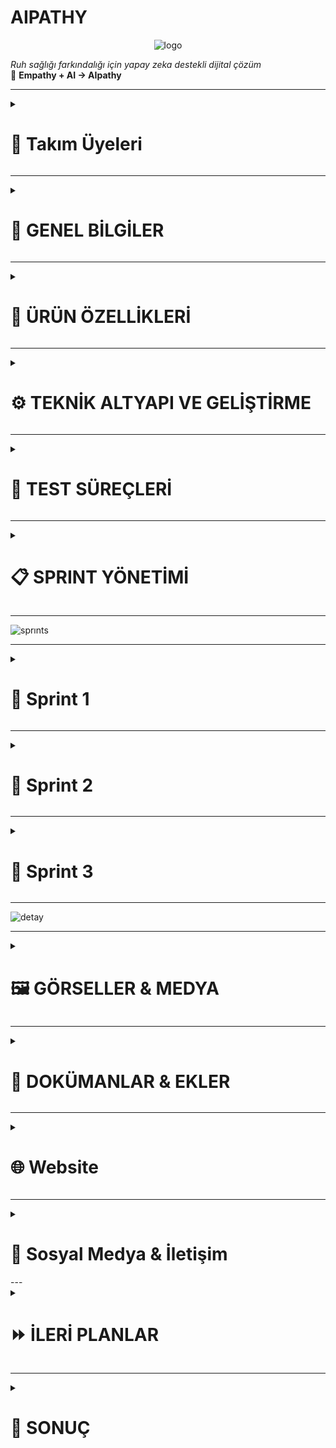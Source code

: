 # AIPATHY

<p align="center">
  <img src="https://github.com/user-attachments/assets/4664d23e-f88c-4e9d-abd6-8cc3c7cbd031" alt="logo" />
</p>


*Ruh sağlığı farkındalığı için yapay zeka destekli dijital çözüm*  
🌱 **Empathy + AI → AIpathy**

---

<!--### 🧩 Takım İsmi
`[...]` <!-- Örn: MindCare Squad -->

<!-- ### 🖼️ Takım Logosu
`[...]` <!-- Örn: ![logo](assets/team-logo.png) -->
<details>
  <summary><h1>👥 Takım Üyeleri</h1></summary>
 
|    | <div align="center">İsim</div> | <div align="center">Rol</div> | <div align="center">İletişim</div> |
| :-----------: | :---------- | :---------- | :----------: |
| <img src="https://github.com/user-attachments/assets/2872bf8d-d092-4535-ac7d-e2e1a95d50cd" width="80" height="80"/> | Dilber Kartal | Scrum Master | [![linkedin](https://github.com/user-attachments/assets/3baa645a-33bc-4786-8327-cb0f92356f0a)](https://www.linkedin.com/in/dilberkartal/) [![GitHub](https://img.shields.io/badge/-GitHub-181717?logo=github&logoColor=white)](https://github.com/dilberkrtl) |
| <img src= "https://github.com/user-attachments/assets/5f44b19f-c839-40c0-a2a3-9201622af5b2" width="80" height="80"/> | Samed Tevin | Product Owner | [![linkedin](https://github.com/user-attachments/assets/3baa645a-33bc-4786-8327-cb0f92356f0a)](https://www.linkedin.com/in/samedtevin/) [![GitHub](https://img.shields.io/badge/-GitHub-181717?logo=github&logoColor=white)](https://github.com/samedTevin) |
| <img src="https://github.com/user-attachments/assets/9797faa1-2d9a-42bd-b8fa-b8f443bf1cdf" width="80" height="80"/> | Bengü Barış Balkan | Developer | [![linkedin](https://github.com/user-attachments/assets/3baa645a-33bc-4786-8327-cb0f92356f0a)](https://www.linkedin.com/in/bengu-baris-balkan-a17231236/) [![GitHub](https://img.shields.io/badge/-GitHub-181717?logo=github&logoColor=white)](https://github.com/BenguBarisBalkan) |
| <img src="https://github.com/user-attachments/assets/fd8a0e16-f6e7-4bb3-8567-b6288d296de0" width="80" height="80"/> | Elif Nur Arslançelik | Developer | [![GitHub](https://img.shields.io/badge/-GitHub-181717?logo=github&logoColor=white)](https://github.com/elifarslancelik) |
| <img src="https://github.com/user-attachments/assets/251695e2-db79-450a-8ecf-f76cf4e51bf0" width="80" height="80"/> | Selin Demir | Developer | [![linkedin](https://github.com/user-attachments/assets/3baa645a-33bc-4786-8327-cb0f92356f0a)](https://www.linkedin.com/in/selin-demir-961883218/) [![GitHub](https://img.shields.io/badge/-GitHub-181717?logo=github&logoColor=white)](https://github.com/Seliin366Seliin366) |
</details>

---

<details>
  <summary><h1>📌 GENEL BİLGİLER</h1></summary>

### 📱 Ürün / Uygulama İsmi
**AIpathy**  
*(Empathy kavramından ilham alınarak türetilmiştir)*

### 🧠 Ürün Logosu
`[...]` <!-- Örn: ![AIpathy Logo](assets/logo.png) -->

### 📘 Ürün Açıklaması
AIpathy, bireylerin ruh sağlığını günlük olarak izleyebilecekleri bir web platformudur. Günlük testler, yüz mimik analizi ve sesli konuşma duygu analizi gibi yapay zeka destekli yöntemlerle ruh halini analiz eder. Uygulama kişiye özel etkinlik önerileri sunar ve yüksek risk durumlarında bir sağlık kuruluşuna yönlendirir.

### 🪄 Uygulama Hikayesi
Sivil hayatta stresli, yoğun, yalnız ve monoton bir yaşam süren bireyler, genellikle ruhsal sorunlarını fark etmeden yaşamlarını sürdürür. AIpathy, bu kişilerin ruhsal durumunu her gün küçük adımlarla ölçerek erken teşhis, destek ve yönlendirme sağlar. Amaç, bireyi profesyonel yardıma ihtiyaç duymadan önce harekete geçirmektir.

### ❗ Problem ve Kullanıcı İhtiyacı
- **WHO’ya göre** dünyada yaklaşık 970 milyon insan ruhsal sorun yaşamaktadır.
- **TÜİK verilerine göre** Türkiye’de ruhsal sorun yaşayan bireylerin %65’i profesyonel destek almamaktadır.
- Psikolojik desteğe ihtiyaç duyan bireylerin %50’si (gelişmiş ülkelerde) ve %75’ten fazlası (gelişmekte olan ülkelerde) yardım alamamaktadır.
- AIpathy bu boşluğu doldurmayı hedefler.

### 🌍 Vizyon ve Misyon
- **Vizyon:** Bireylerin ruhsal sağlığını günlük olarak kolayca takip edebilecekleri güvenli ve erişilebilir bir platform sunmak.
- **Misyon:** Ruh sağlığı konusunda farkındalık yaratmak, erken teşhis sağlamak ve gerektiğinde profesyonel yönlendirme yapmak.

### 📱 Kullanım Senaryosu / Fonksiyonları
- Kullanıcı giriş yapar, günlük PHQ-9 testi çözer.
- Test sırasında yüzü analiz edilir.
- 10 saniyelik ses kaydı alınır ve analiz edilir.
- Test sonucu analiz edilir, risk skoru verilir.
- Risk düşükse etkinlik önerisi, yüksekse doktor paneline yönlendirme yapılır.
- Kullanıcı geçmiş test sonuçlarını görüntüleyebilir.

### 🔍 Temel İşlev / İkincil İşlev
- **Temel:** Günlük psikolojik testler ve AI analizleriyle ruh halinin değerlendirilmesi.
- **İkincil:** Yüz mimik analizi, sesli konuşmadan duygu çıkarımı, öneriler ve doktor yönlendirmeleri.

### 🎯 Hedef Kitle
- Üniversite öğrencileri
- Yoğun tempoda çalışan bireyler
- Psikolojik desteğe erişmekte zorlanan bireyler
- Ruhsal farkındalık kazanmak isteyen bireyler
- 18 yaş ve üzeri bireyler

### 🧍‍♂️ Kullanıcı Personaları
<!--`[...]` <!-- Persona dokümanları eklenecek -->
<table style="width: 100%; border-spacing: 24px; text-align: center;">

  <!-- Row 1 -->
  <tr>
    <td style="width: 50%;">
      <img src="https://github.com/user-attachments/assets/b8477cc4-c4bd-40ec-9387-44ab27e1c9fd" style="width: 100%; height: auto;">
    </td>
    <td style="width: 50%;">
      <img src="https://github.com/user-attachments/assets/fb5cce50-90bd-430c-a465-7f60babadfbf" style="width: 100%; height: auto;">
    </td>
  </tr>
  </table>


### 📢 Pazarlama Planı / Satış Stratejisi
- Başlangıçta ücretsiz kullanım ve temel özelliklerle beta sürüm
- Kullanıcı geri bildirimleriyle geliştirme
- İleri düzey özellikler için freemium model (pro analizler, geçmişe dönük grafikler)
- Doktor abonelik sistemi (geliştirilebilir)
- Üniversitelerle/psikolojik danışmanlık merkezleriyle iş birlikleri
</details>

---
<details>
  <summary><h1>🧠 ÜRÜN ÖZELLİKLERİ</h1></summary>

### Genel Özellikler
- Web tabanlı ve mobil uyumlu
- Günlük analiz mekanizması
- Yapay zeka destekli değerlendirme
- Sesli ve görsel analiz bir arada
- Profesyonel yönlendirme sistemi

### Kullanıcı Rolleri
- **Kullanıcı**: Giriş yapar, test çözerek analiz alır.
- **Doktor (planlanıyor)**: Yüksek riskli kullanıcıları görebilir, iletişim kurabilir.
- **Admin (planlanıyor)**: Platform yönetimi

### Güvenlik Özellikleri
- Email tabanlı doğrulama
- Giriş yapma / Kayıt olma
- Şifre kurtarma
- Verilerin güvenli saklanması

### Multi-language Desteği
`Planlanıyor.` (İlk hedef: Türkçe + İngilizce)

---

## 🎯 AIpathy Özel Özellikler

### 📅 Günlük PHQ-9 Testi
- PHQ-9 anketi
- PDF çıkış alma
- Test zamanlayıcısı

### 🧍‍♀️ Mimik Analizi (Yüz Tanıma)
- OpenCV kullanılarak yüz algılama
- FER2013 dataset ile eğitim
- Yüzden duygu çıkarımı

### 🎤 Ses Analizi (Duygu Tespiti)
- Google Speech-to-Text API kullanımı
- TextBlob ile duygu analizi
- 10 saniyelik konuşma kaydı ile metne dönüştürme

### 📊 Risk Skoru ve Yönlendirme
- AI ile skor belirlenir
- Riskli durumlarda doktor yönlendirmesi yapılır

### 🌱 Öneri Sistemi
- Düşük riskte etkinlik önerileri (müzik, doğa yürüyüşü, meditasyon)

### 📈 Görselleştirme ve Güven Skoru
- Test sonucunun grafikle gösterilmesi (planlanıyor)
- Sistem güven skoru (planlanıyor)

## 👨‍⚕️ Doktor Paneli Özellikleri
`Planlama aşamasında`
- Riskli kullanıcıları takip etme
- Ses kaydını ve mimik analizini görme
- Not ekleme
- Görüşme başlatma

## 👤 Kullanıcı Modülü
- Giriş / Kayıt
- Profil bilgisi ekleme
- Şifre değiştirme
- Geçmiş test sonuçlarını görme
- Test PDF indirimi

## 🧪 Test ve Değerlendirme
- Test zamanlayıcısı
- Kamera-ses testi eş zamanlı çalıştırma
- Test iptal opsiyonu
- Kullanıcıdan sesli komutla test başlatma (planlanıyor)
</details>

---
<details>
  <summary><h1>⚙️ TEKNİK ALTYAPI VE GELİŞTİRME</h1></summary>

### 🔧 Kullanılan Teknolojiler
- **Python, JavaScript, HTML, CSS**
- **React.js** – Bileşen tabanlı modern kullanıcı arayüzü geliştirme framework'ü
- **Vite** – Hızlı geliştirme sunucusu ve build işlemi sağlayan modern web geliştirme aracı
- **Tailwind CSS** – Utility-first yaklaşımı ile modüler ve özelleştirilebilir CSS framework'ü
- **Google Fonts - Montserrat** – Modern, temiz ve okunabilir yazı tipi
- **Responsive Design** – Mobil uyumlu, tüm cihazlara optimize edilmiş grid + flex tabanlı arayüz yapısı

#### 🔍 Veri Bilimi ve Makine Öğrenimi
- **Pandas** – Veri temizleme ve analiz işlemleri için
- **NumPy** – Sayısal hesaplamalar ve veri manipülasyonu
- **Matplotlib / Seaborn** – Veri görselleştirme ve EDA (Exploratory Data Analysis)
- **TextBlob / VADER** – Duygu analizi için doğal dil işleme kütüphaneleri
- **OpenCV** – Görüntü işleme ve analiz
- **Scikit-learn** *(planlanıyor)* – ML modeli eğitimi ve test süreçleri
- **Jupyter Notebook** – Veri keşfi ve prototipleme için

#### 🗣️ Ses İşleme
- **Google Speech-to-Text API**
- **Elevenlabs API** – Türkçe sesli girdilerin metne çevrilmesi

#### ☁️ Backend ve Veritabanı 
- **Firebase** *(planlanıyor)*
- **PostgreSQL** *(planlanıyor)*

#### 🤖 Yapay Zeka Destekleyici
- **Gemini AI** – Analiz sürecinde destekleyici API olarak düşünülüyor
</details>

---
<details>
  <summary><h1>🧪 TEST SÜREÇLERİ</h1></summary>

### 🔬 Test Planı

#### 📊 1. PHQ-9 Test Doğruluk Analizi
- Girdi verisiyle model çıktılarının PHQ-9 skorları ile korelasyonu
- Farklı kullanıcı tipleri için skor varyasyon analizi
- Yanıltıcı ya da eksik cevapların sonuçlara etkisi

#### 🎥 2. Kamera/Ses Entegrasyon Testleri
- Kamera/sesli kayıt başlatma/durdurma senaryoları
- Ses kaydında gecikme ve senkronizasyon testleri
- Farklı mikrofon/cihaz kombinasyonlarında stabilite testleri

#### ⚠️ 3. Edge-Case Senaryolar
- **Aşırı Sessizlik**: Uzun süreli sessizliğin sistem tepkisi (analiz başlatmama, uyarı vb.)
- **Aşırı Sesli Tepkiler**: Ani yüksek ses/tını değişimlerine karşı sistem kararlılığı
- **Karmaşık Duygular**: Hem pozitif hem negatif ifade içeren karmaşık ifadeler
- **Kötü Bağlantı**: Ağ kopması durumunda veri kaybı/test sonlandırma mantığı
- **Boş/Kısa Yanıtlar**: Yetersiz veriyle analiz yapılması durumu

#### 🔁 4. STT (Speech-to-Text) Testleri
- Türkçe'deki bölgesel aksanlarda doğruluk oranı
- Arka plan gürültüsünün etkisi
- Doğruluk yüzdesi hesaplama (WER - Word Error Rate ile)

#### 😊 5. Duygu Analizi Doğruluk Testi
- TextBlob / VADER çıktılarını manuel etiketli verilerle karşılaştırma
- Yanıltıcı cümlelerde analiz başarısı ("Sarcasm"/ironi tespiti gibi zayıf senaryolar)

#### 📱 6. UI/UX Kullanılabilirlik Testleri
- Farklı ekran çözünürlüklerinde kullanıcı arayüzü stabilitesi
- Mobil cihazlarda test akışının geçerliliği
- Geri bildirim butonları/test sonrası yönlendirme kontrolü
</details>

---
<details>
  <summary><h1>📋 SPRINT YÖNETİMİ</h1></summary>


### Ürün Vizyon Belgesi
`AIpathy.pdf` (Yüklenmiş durumda)

---

### Product Backlog

<table style="width: 100%; border-spacing: 24px; text-align: center;">

  <!-- Row 1 -->
  <tr>
    <td style="width: 50%;">
      <img src="https://github.com/user-attachments/assets/ececd35c-f571-48c1-8e7b-61e136993ece" style="width: 100%; height: auto;">
      <p>Backlog 1</p>
    </td>
    <td style="width: 50%;">
      <img src="https://github.com/user-attachments/assets/7658d1c7-d208-426d-8d53-8cd33c8b62e8" style="width: 100%; height: auto;">
      <p>Backlog 2</p>
    </td>
  </tr>

  <!-- Row 2 -->
  <tr>
    <td>
      <img src="https://github.com/user-attachments/assets/b2df357a-77f5-45f0-8b68-418b872fc799" style="width: 100%; height: auto;">
      <p>Backlog 3</p>
    </td>
    <td>
      <img src="https://github.com/user-attachments/assets/1881dc38-6b7b-4149-a765-9b561563c61d" style="width: 100%; height: auto;">
      <p>Backlog 4</p>
    </td>
  </tr>

  <!-- Row 3 -->
  <tr>
    <td>
      <img src="https://github.com/user-attachments/assets/af6078ca-4232-4a62-bcc8-77914dd8fb96" style="width: 100%; height: auto;">
      <p>Backlog 5</p>
    </td>
    <td>
      <img src="https://github.com/user-attachments/assets/491b732f-6ca0-4c70-a492-3e2977a2b811" style="width: 100%; height: auto;">
      <p>Backlog 6</p>
    </td>
  </tr>

  <!-- Row 4 -->
  <tr>
    <td>
      <img src="https://github.com/user-attachments/assets/35320799-5909-4ace-8cc3-7a623fd36981" style="width: 100%; height: auto;">
      <p>Backlog 7</p>
    </td>
    <td>
      <img src="https://github.com/user-attachments/assets/ca2b545c-0f21-4167-8678-215ea9622c8e" style="width: 100%; height: auto;">
      <p>Backlog 8</p>
    </td>
  </tr>

  <!-- Row 5 -->
  <tr>
    <td>
      <img src="https://github.com/user-attachments/assets/e010b5bd-8830-47fe-a6ea-2d50cc8339ab" style="width: 100%; height: auto;">
      <p>Backlog 9</p>
    </td>
    <td>
      <img src="https://github.com/user-attachments/assets/4dfe85f4-b3af-400f-820d-92a35efd9d92" style="width: 100%; height: auto;">
      <p>Backlog 10</p>
    </td>
  </tr>
</table>


---

### Daily Scrum Notları
`Whatsapp üzerinden gerçekleştirilmektedir.`
</details>

---
![sprınts](https://github.com/user-attachments/assets/193dc9d3-c15c-4177-a191-6d1fbf7a21ff)

---


<details>
  <summary><h1>🚀 Sprint 1</h1></summary>

  ---
<details>
    <summary><h2>Ekran Görüntüleri</h2></summary>

### Ana Sayfa
<table style="width: 100%; border-spacing: 24px; text-align: center;">

  <!-- Row 1 -->
  <tr>
    <td style="width: 50%;">
      <img src="https://github.com/user-attachments/assets/a634f112-6fbe-4ac3-b7bc-8a79f860accf" style="width: 100%; height: auto;">
      <p>Anasayfa 1</p>
    </td>
    <td style="width: 50%;">
      <img src="https://github.com/user-attachments/assets/8954e3e5-2760-43c6-abbc-892b500e831c" style="width: 100%; height: auto;">
      <p>Anasayfa 2</p>
    </td>
        <td style="width: 50%;">
      <img src="https://github.com/user-attachments/assets/6f3b1a97-117a-4d01-bac7-3a09df74b86e" style="width: 100%; height: auto;">
      <p>Anasayfa 3</p>
    </td>
  </tr>
</table>

---
### Giriş Yap Sayfası
![login](https://github.com/user-attachments/assets/8154cc5b-0c21-4803-90b8-edd21ae33da9)

---
### Kullanıcı Sayfası
![kullanıcı_page](https://github.com/user-attachments/assets/ec7a11c6-6953-41bd-ae9c-685b0e90d1e8)

---
### Doktor Sayfası
![doktor_page](https://github.com/user-attachments/assets/1d65067a-ec01-4116-acad-76c142f11352)

---
### Logo
![logo](https://github.com/user-attachments/assets/e692cb15-8d6a-41e7-99d7-8f6143784f7c)

  
</details>

---
<details>
      <summary><h2>Sprint 1 Backlog</h2></summary>
<table style="width: 100%; border-spacing: 24px; text-align: center;">

  <!-- Row 1 -->
  <tr>
    <td style="width: 50%;">
      <img src="https://github.com/user-attachments/assets/65fefcbe-c92d-4fdc-a9a2-f381b2041b5e" style="width: 100%; height: auto;">
    </td>
    <td style="width: 50%;">
      <img src="https://github.com/user-attachments/assets/2101b476-3401-4e10-b937-c2298bb6c4d8" style="width: 100%; height: auto;">
    </td>
  </tr>
  </table>
  </details>
  
---
<details>
      <summary><h2>Sprint 1 Daily Scrum</h2></summary>
 Daily scrum ekran görüntüleri: https://drive.google.com/drive/folders/1V2aDpiHToAQtLAmg0jeQKVFUCjDs7rAk?usp=sharing

  </details>

---

  <details>
    <summary><h2>📉 Burndown Grafikleri</h2></summary>

![sprint1_Burndown](https://github.com/user-attachments/assets/ce72ba6a-1657-49b1-b982-7bf9b0a8559b)

  </details>

---


**Sprint Notları:**
### ✅ Ürün ve Takım Süreci

- Takım ile birlikte ürün fikri beyin fırtınası yapılarak belirlendi.
- Ürün ismi olarak **"AIpathy"** seçildi ve oylama ile onaylandı.
- Basit bir logo tasarlandı, geliştirme sürecinde iyileştirilecek.
- Ürün tanımı, vizyonu ve amacı netleştirildi ve dökümantasyon haline getirildi.
- Ürün için hedef kitle tanımlandı (ör: genç yetişkin bireyler, mental destek arayan kullanıcılar) ve belgeye aktarıldı.
- Kullanıcı ihtiyaçlarını temsil eden **persona**(lar) oluşturuldu ve dokümante edildi.
- Takım içi roller netleştirildi: ML, Frontend, Backend, Deploy & Testing.
- GitHub reposu oluşturuldu ve `README.md` içerisine kurulum ve proje bilgileri eklendi.

---

### 🧠 Veri Bilimi / ML Çalışmaları

- PHQ-9 ve depresyon tespiti için toplam **3 veri seti** belirlendi.
- Veriler temizlendi, eksik veriler kontrol edildi ve kullanılabilir formatta etiketler eklendi/
- Seçilen veri setleri detaylı şekilde incelendi, uygun olmayan veriler elendi.
- **EDA (Exploratory Data Analysis)** süreci başlatıldı *(devam ediyor)*.
- STT (Speech-to-Text) altyapısı kuruldu. Türkçe sesli girdiler **ElevenLabs API** ile yazıya dönüştürülüyor.
- Duygu analizi modülü ve ML modeli eğitimi **Sprint 2'ye** aktarıldı.

---

### 💻 Proje Altyapısı ve Kurulum

- React.js + Vite kurulumu tamamlandı.
- Tailwind CSS entegrasyonu yapıldı.
- React Router DOM ile sayfa yönlendirmesi kuruldu.
- Frontend dosya ve klasör yapısı yapılandırıldı.
- Google Fonts (Montserrat) entegre edildi.
- Renk paleti ve animasyonlar belirlendi.
- Mobil uyumlu (responsive) tasarım başlatıldı.

---

### 🎨 UI & UX Çalışmaları

- Renk paleti oluşturuldu (lavanta, pastel mavi, açık yeşil, açık gri).
- Header, Footer, Hero bileşenleri tamamlandı.
- **Landing Page** bileşenleri tasarlandı.
- **Login** ekranı UI tasarımı ve validasyon kuralları tamamlandı.
- **Register** ekranı UI tasarımı tamamlandı.
- Kullanıcı tipi seçimi (User / Doctor) eklendi.
- Animasyonlar ve geçiş efektleri eklendi.

---

### 🔐 Kimlik Doğrulama Sistemi

- Login ve Register işlemleri yazıldı.
- JWT token üretimi ve yönetimi tamamlandı.
- Şifre güvenliği için **bcrypt hashing** sistemi entegre edildi.
- Token ve rol bazlı yetkilendirme için **middleware** fonksiyonları yazıldı.

---

### 📊 Dashboard & API Entegrasyonu

- Kullanıcı ve doktor panelleri tasarlandı.
- Backend endpoint'leri ile API bağlantısı sağlandı.
- Hata yönetimi ve yardımcı fonksiyonlar geliştirildi.
- Swagger kurulumu yapıldı, tüm endpoint’ler dökümante edildi.
- Swagger arayüzü üzerinden **manuel testler** gerçekleştirildi.

---

### 🛠️ Backend Geliştirme

- Kullanıcı kayıt, giriş, şifre sıfırlama, token doğrulama sistemleri geliştirildi.
- Rol bazlı erişim kontrolleri tamamlandı.
- MySQL kurulumu yapıldı, tablo yapısı oluşturuldu.
- SQL export dosyası hazırlandı ve versiyon kontrolüne dahil edildi.

---

### 🌐 Yayınlama ve Barındırma

- **Alan adı:** `aipathy.ai` domaini satın alındı.
- **Plesk Panel:** Hosting ve yönetim altyapısı yapılandırıldı.
- `vite build` sonrası çıkan dosyalar ile proje canlıya alındı.

---

- **Sprint İçinde Tamamlanması Beklenen Puan:**
  * `195` Puan

- **Sprint İçinde Tamamlanan Puan:**
  * `180` Puan

- **Sprint Gözden Geçirilmesi:**
  * ML tarafında temel veri altyapısı hazırlandı
  * STT entegrasyonu başarıyla tamamlandı
  * Web ve backend altyapısı büyük ölçüde kuruldu
  * EDA devam ediyor, duygu analizi ve model eğitimi sonraki sprinte kaydırıldı

- **Sprint Katılımcıları:**
    * Dilber	Kartal, Elif Nur	Arslançelik, Selin	Demir, Bengü Barış	Balkan, Samed	Tevin

- **Sprint Retrospektifi:**
  * ✅ Teknik temel başarıyla atıldı
  * ⏳ EDA tamamlandığında ML tarafı modelleme aşamasına geçebilecek
  * 📌 Sprint 2 için öncelik: Duygu analizi entegrasyonu + ilk model prototipi
</details>

----

<details>
  <summary><h1>🚀 Sprint 2</h1></summary>

  ---
<details>
    <summary><h2>Ekran Görüntüleri</h2></summary>
  
  ### Ana Sayfa
<table style="width: 100%; border-spacing: 24px; text-align: center;">

  <!-- Row 1 -->
  <tr>
    <td style="width: 50%;">
      <img src="https://github.com/user-attachments/assets/ead58d00-bf74-4980-b914-8d5ea452b4e1" style="width: 100%; height: auto;">
      <p>Anasayfa 1</p>
    </td>
    <td style="width: 50%;">
      <img src="https://github.com/user-attachments/assets/b9fc0a94-9770-435f-b4ac-c0c03f95f30d" style="width: 100%; height: auto;">
      <p>Anasayfa 2</p>
    </td>
        <td style="width: 50%;">
      <img src="https://github.com/user-attachments/assets/c0fdc178-302f-4010-a06c-ad88ce7d82e1" style="width: 100%; height: auto;">
      <p>Anasayfa 3</p>
    </td>
  </tr>
</table>

---
### Giriş Yap Sayfası
![login](https://github.com/user-attachments/assets/95b99884-5697-4747-8405-66b3ca817e87)

---
### Şifremi Unuttum Sayfası
![password](https://github.com/user-attachments/assets/521c1d4f-60ed-461a-aa49-c289877baae4)

---
### Kayıt Ol Sayfası
![register](https://github.com/user-attachments/assets/df235558-8234-4e57-9c11-d419357693b8)

---
### Genel Bakış Sayfası
![dashboard](https://github.com/user-attachments/assets/2088f0d7-08fa-4f43-a5e0-d3ccf4cadd54)

---
### Ai Asistan Sayfası
![ai](https://github.com/user-attachments/assets/b9b722e1-9934-47d4-b2c1-b87d888c7fab)

---
### Testler Sayfası
![test](https://github.com/user-attachments/assets/269a6e0e-bd86-4a08-bffc-737208984029)

---
### Ayarlar Sayfası
![settings](https://github.com/user-attachments/assets/7fe75acc-f512-404a-b56f-7e06e9d7339a)

</details>

---
<details>
      <summary><h2>Sprint 2 Daily Scrum</h2></summary>
Daily scrum ekran görüntüleri: https://drive.google.com/drive/folders/1rfYZUojwLwtIV_8ZCfEu_0Kug4CaycU4?usp=sharing

  </details>

---
  <details>
    <summary><h2>📉 Burndown Grafikleri</h2></summary>

![Burndown Chart](https://github.com/user-attachments/assets/f4bd5429-e160-40e2-9c25-c570a1b7ccd3)


  </details>


---

**Sprint Notları:**
### 🧭 Ürün ve Planlama Süreçleri

* Web sitesinde yer alacak tüm sayfalar belirlendi ve içerikleri netleştirildi.
* Uygulama için ürün haritası oluşturuldu.
* Her sayfa için ön yüz tasarım planı yapıldı.
* İncelenecek psikolojik testler araştırıldı ve kategorilere ayrıldı.
* Her test kategorisine ait veri setleri hazırlandı ve içerikleri düzenlendi.

---

### 🎨 Frontend (Ön Yüz) Geliştirmeleri

* Kullanıcı ve doktor dashboard bileşenleri modern ve işlevsel biçimde tasarlandı.
* Logo ve marka görselleri oluşturularak arayüzle entegre edildi.
* Testler sayfası kullanıcı dostu şekilde kartlar ve yönlendirme butonlarıyla geliştirildi.
* Scroll-to-bottom fonksiyonu ve tab geçişleri gibi kullanıcı deneyimini artıran detaylar eklendi.
* Yapay zeka destekli sohbet arayüzü (chat interface) tasarlandı.
* Tüm arayüzde UI/UX tasarımları (butonlar, formlar, renkler, tipografi) yenilendi.
* Profil ve ayarlar sayfalarında görsel ve fonksiyonel iyileştirmeler yapıldı.
* Mobil/tablet/masaüstü için responsive optimizasyonlar tamamlandı.
* Kod refactor işlemleriyle okunabilirlik ve sürdürülebilirlik artırıldı.
* CI/CD entegrasyonu ile otomatik build & deploy sistemleri kuruldu.
* Güvenlik açıkları (client-side manipulation) giderildi.
* Performans optimizasyonları ve genel hata ayıklamaları yapıldı.

---

### 🔐 Backend (Arka Yüz) Geliştirmeleri

* JWT ile kimlik doğrulama, oturum yönetimi ve şifreleme altyapısı geliştirildi.
* Kullanıcı, doktor, analiz ve test gibi temel veri modelleri oluşturuldu.
* RESTful API endpoint'leri geliştirildi ve Swagger dokümantasyonu hazırlandı.
* Veritabanı şemaları ve ilişkileri tasarlandı, optimizasyonlar yapıldı.
* Sequelize, migration, connection pooling ve veri doğrulama süreçleri entegre edildi.
* Şifre sıfırlama, e-posta güncelleme, doğrulama gibi gelişmiş kullanıcı özellikleri eklendi.
* Hata yönetimi, validasyon mekanizmaları ve rate limiting güvenlik önlemleri entegre edildi.
* XSS/CSRF gibi güvenlik açıklarına karşı korumalar uygulandı.
* Docker & docker-compose ile container tabanlı geliştirme ortamı kuruldu.
* CI/CD süreçleri backend için de yapılandırıldı.
* Kod temizliği, refactor ve sürdürülebilirlik iyileştirmeleri yapıldı.

---

### 📊 Veri ve Modelleme Çalışmaları (ML)

* Gönderilen verilerle ilk modeller eğitildi.
* Farklı veri kaynaklarını işlemek için ML pipeline oluşturuldu.
* STT (Speech-to-Text) ile Gemini entegrasyonu sağlandı.
* MP3 ses verilerinden duygu analizi alabilen sistem geliştirildi.
* STT + duygu analiz modelleri için ilk API yazıldı.
* Yapay veriler oluşturulup normalize edilerek ön işlemden geçirildi.

---

### ⚙️ Diğer Teknik Geliştirmeler

* Sayfa ve bileşen geçişleri optimize edildi.
* Şifre sıfırlama, güncelleme ve e-posta yönetim arayüzü geliştirildi.
* Birim, entegrasyon ve API testleri yazıldı.
* Qodana ile frontend-backend hata analizi yapıldı ve düzeltmeler sağlandı.

---
 
- **Sprint İçinde Tamamlanması Beklenen Puan:**
  * `275` Puan

- **Sprint İçinde Tamamlanan Puan:**
  * `275` Puan

- **Sprint Gözden Geçirilmesi:**

    * Web sitesinin mimarisi detaylandırıldı, sayfa yapıları netleştirildi.
    * Psikolojik testler detaylı biçimde sınıflandırıldı, test başlıkları ve içerikleri üretildi.
    * Yapay zeka modüllerinde duygu analizi sisteminin temel entegrasyonu sağlandı.
    * STT modeli başarıyla çalıştırıldı, ses kaydından analiz alınmaya başlandı.
    * Frontend tarafında modern ve kullanıcı dostu test ekranları geliştirildi.
    * Arayüzler hem işlevsel hem de estetik hale getirildi.
    * Backend tarafında şifre sıfırlama, kimlik doğrulama ve veri yönetimi modülleri geliştirildi.
    * Veritabanı yapısı oturtuldu, tüm modellerle entegre edildi.
    * Otomasyon ve güvenlik açısından tüm platform CI/CD, Docker ve güvenlik önlemleriyle donatıldı.
    * İlk yapay zeka API’leri çalışır hale getirildi.
    * Proje teknik temelde işlevsel hale geldi, sonraki sprintte duygu modeli geliştirmesi yapılacak.

- **Sprint Katılımcıları:**
    * Dilber	Kartal, Elif Nur	Arslançelik, Selin	Demir, Bengü Barış	Balkan, Samed	Tevin

- **Sprint Retrospektifi:**

    #### 🔧 **Backend**

     * Yeni test tipleri için `validTypes` ve validasyon yapısına `narsisizm_testi`, `borderline_kisilik_testi` gibi seçenekler eklenecek.
     * ENUM alanlar güncellenerek veritabanı yapısı esnetilecek.
     * Test sonuçlarının yorumlanması için yeni analiz fonksiyonları yazılacak.

    #### 🎨 **Frontend**

     * Test sonucu ekranında görsel destekli mini sonuç kutucuğu, altında “Sonuçlarım sayfasına git” yönlendirmesi ile birlikte gösterilecek.
     * “Diğer Testlere Göz At” ve “Terapistin ile Eşleş” butonları eklenecek.
     * Scrollable (yatay kaydırmalı) test kutucukları için Swiper.js veya Glide.js gibi kütüphanelerden biri kullanılacak.
     * Sayfa içerikleri için modern UI/UX bileşenleriyle tasarım güçlendirilecek.

    #### 📄 **İçerik Geliştirmeleri**

     * “Hastalıklar Bilgilendirme”, “Hakkımızda”, “Bize Katılın”, “Nasıl Çalışır”, “Sıkça Sorulan Sorular” gibi sayfaların içerikleri yazılacak ve sistemde kullanılabilir hale getirilecek.

    #### 🛡 **Güvenlik ve Performans**

     * API güvenliği için input kontrolü, rate limit, CORS yapılandırmaları güncellenecek.
     * Loglama, hata takibi ve sağlık kontrol sistemleri kurulacak.
     * API’lerde versiyonlama, pagination, caching ve sıralama özellikleri eklenecek.
     * PM2, Docker, CI/CD ile production ortamına geçiş süreci başlatılacak.

</details>

----
<details>
  <summary><h1>🚀 Sprint 3</h1></summary>

  ---
<details>
    <summary><h2>Ekran Görüntüleri</h2></summary>
  
</details>

---
  <details>
    <summary><h2>Uygulama Haritası</h2></summary>

![App Flowchart]()
   
  </details>


---
  <details>
    <summary><h2>📉 Burndown Grafikleri</h2></summary>

![Burndown Chart]()

  </details>

---

- **Sprint Notları:**
   * 

- **Sprint İçinde Tamamlanması Beklenen Puan:**
  * `x` Puan

- **Sprint Gözden Geçirilmesi:**
   * 

- **Sprint Katılımcıları:**
    * Dilber	Kartal, Elif Nur	Arslançelik, Selin	Demir, Bengü Barış	Balkan, Samed	Tevin

- **Sprint Retrospektifi:**
   * 
</details>

----

![detay](https://github.com/user-attachments/assets/9e2f5692-3ccd-4a4b-bdce-ee5ec3f22085)


----

<details>
  <summary><h1>🖼️ GÖRSELLER & MEDYA</h1></summary>

- Ekran görüntüleri (test ekranı, ses kaydı, analiz ekranı)  
  `Ekran görüntüleri eklenecek`

- Tanıtım Videosu  
  `Planlanıyor`

### 🎨 Tasarım & Marka Renk Paleti
| Amaç             | Renk Kodları |
|------------------|--------------|
| Arka Plan        | `#1c1c1e`    |
| Vurgu Rengi      | `#32cd32`    |
| Ana Metin        | `#f5f5f5`    |
| Kart Arka Planı  | `#2a2a2c`    |
| İkincil Metin    | `#d1d1d1`    |
</details>

---
<details>
  <summary><h1>📎 DOKÜMANLAR & EKLER</h1></summary>

- [AIpathy.pdf][AIpathy.pdf](https://github.com/user-attachments/files/21163464/AIpathy.pdf)
- [ScienceDirect - AI Mental Health](https://www.sciencedirect.com/science/article/pii/S2949916X24000525)
- [Nature.com - Voice-based ML](https://www.nature.com/articles/s41598-025-00386-8)
- Kullanıcı Sözleşmesi: `[...]`
- Aydınlatma Metni: `[...]`
- Açık Rıza Metni: `[...]`
</details>

---
<details>
 <summary><h1>🌐 Website</h1></summary>
 `https://aipathy.xyz'
</details>

---
<details>
  <summary><h1>📱 Sosyal Medya & İletişim</h1></summary>

Eğer AIpathy projesiyle ilgileniyorsanız veya iş birliği yapmak isterseniz bize ulaşabilirsiniz:

✉️ info.aipathy@gmail.com

📱 Sosyal medya hesaplarımız:

<!-- Sosyal Medya İkonları -->
<div style="display: flex; gap: 16px; align-items: center; margin-top: 10px;">

  <!-- LinkedIn -->
  <a href="https://tr.linkedin.com/company/aipathy" target="_blank">
    <img src="https://cdn.jsdelivr.net/gh/devicons/devicon/icons/linkedin/linkedin-original.svg" alt="LinkedIn" width="40" height="40" />
  </a>

  <!-- Instagram -->
  <a href="https://www.instagram.com/ai_pathy/" target="_blank">
    <img src="https://upload.wikimedia.org/wikipedia/commons/a/a5/Instagram_icon.png" alt="Instagram" width="40" height="40" />
  </a>

  <!-- X (Twitter) -->
  <a href="https://x.com/ai_pathy" target="_blank">
    <img src="https://upload.wikimedia.org/wikipedia/commons/5/53/X_logo_2023.svg" alt="X" width="40" height="40" />
  </a>

  <!-- Facebook -->
  <a href="https://www.facebook.com/profile.php?id=61578951092137" target="_blank">
    <img src="https://upload.wikimedia.org/wikipedia/commons/5/51/Facebook_f_logo_%282019%29.svg" alt="Facebook" width="40" height="40" />
  </a>

</div>

</details>
---
<details>
  <summary><h1>⏩ İLERİ PLANLAR</h1></summary>

* Mobil sürüm (React Native)  
* Kendi sesli analiz modelimizin eğitimi  
* Kullanıcıya özel gelişim grafiklerinin sunulması  
* Profesyonel danışan eşleştirme sistemi
</details>

---
<details>
  <summary><h1>🏁 SONUÇ</h1></summary>

AIpathy, yapay zeka ile ruh sağlığına empatik yaklaşım sunan yenilikçi bir girişimdir. Bilinçli farkındalık, güvenli öneriler ve doğru yönlendirmeyle herkes için daha sağlıklı bir zihin mümkün.
</details>
